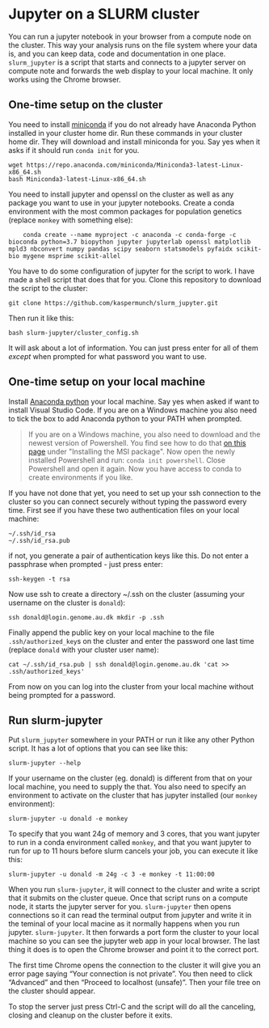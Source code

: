 # Jupyter on a SLURM cluster

You can run a jupyter notebook in your browser from a compute node on the cluster. This way your analysis runs on the file system where your data is, and you can keep data, code and documentation in one place. `slurm_jupyter` is a script that starts and connects to a jupyter server on compute note and forwards the web display to your local machine.  It only works using the Chrome browser.

## One-time setup on the cluster

You need to install [miniconda](https://docs.conda.io/en/latest/miniconda.html) if you do not already have Anaconda Python installed in your cluster home dir. Run these commands in your cluster home dir. They will download and install miniconda for you. Say yes when it asks if it should run `conda init` for you.

    wget https://repo.anaconda.com/miniconda/Miniconda3-latest-Linux-x86_64.sh
    bash Miniconda3-latest-Linux-x86_64.sh

You need to install jupyter and openssl on the cluster as well as any package you want to use in your jupyter notebooks. Create a conda environment with the most common packages for population genetics (replace `monkey` with something else): 

        conda create --name myproject -c anaconda -c conda-forge -c bioconda python=3.7 biopython jupyter jupyterlab openssl matplotlib mpld3 nbconvert numpy pandas scipy seaborn statsmodels pyfaidx scikit-bio mygene msprime scikit-allel
    
You have to do some configuration of jupyter for the script to work. I have made a shell script that does that for you. Clone this repository to download the script to the cluster:

    git clone https://github.com/kaspermunch/slurm_jupyter.git

Then run it like this:

    bash slurm-jupyter/cluster_config.sh

It will ask about a lot of information. You can just press enter for all of them *except* when prompted for what password you want to use.

## One-time setup on your local machine

Install [Anaconda python](https://www.anaconda.com/distribution/#download-section) your local machine. Say yes when asked if want to install Visual Studio Code. If you are on a Windows machine you also need to tick the box to add Anaconda python to your PATH when prompted. 

> If you are on a Windows machine, you also need to download and the newest version of Powershell. You find see how to do that [on this page](https://docs.microsoft.com/en-us/powershell/scripting/install/installing-powershell-core-on-windows?view=powershell-7#msi) under "Installing the MSI package". Now open the newly installed Powershell and run: `conda init powershell`. Close Powershell and open it again. Now you have access to conda to create environments if you like.

If you have not done that yet, you need to set up your ssh connection to the cluster so you can connect securely without typing the password every time. First see if you have these two authentication files on your local machine:

    ~/.ssh/id_rsa
    ~/.ssh/id_rsa.pub

if not, you generate a pair of authentication keys like this. Do not enter a passphrase when prompted - just press enter:

    ssh-keygen -t rsa

Now use ssh to create a directory ~/.ssh on the cluster (assuming your username on the cluster is `donald`):

    ssh donald@login.genome.au.dk mkdir -p .ssh

Finally append the public key on your local machine to the file `.ssh/authorized_key`s on the cluster and enter the password one last time (replace `donald` with your cluster user name):

    cat ~/.ssh/id_rsa.pub | ssh donald@login.genome.au.dk 'cat >> .ssh/authorized_keys'

From now on you can log into the cluster from your local machine without being prompted for a password.

## Run slurm-jupyter

Put `slurm_jupyter` somewhere in your PATH or run it like any other Python script. It has a lot of options that you can see like this:

    slurm-jupyter --help

If your username on the cluster (eg. donald) is different from that on your local machine, you need to supply the that. You also need to specify an environment to activate on the cluster that has jupyter installed (our `monkey` environment):

    slurm-jupyter -u donald -e monkey

To specify that you want 24g of memory and 3 cores, that you want jupyter to run in a conda environment called `monkey`, and that you want jupyter to run for up to 11 hours before slurm cancels your job, you can execute it like this:

    slurm-jupyter -u donald -m 24g -c 3 -e monkey -t 11:00:00

When you run `slurm-jupyter`, it will connect to the cluster and write a script that it submits on the cluster queue. Once that script runs on a compute node, it starts the jupyter server for you. `slurm-jupyter` then opens connections so it can read the terminal output from jupyter and write it in the teminal of your local macine as it normally happens when you run jupyter. `slurm-jupyter`. It then forwards a port form the cluster to your local machine so you can see the jupyter web app in your local browser. The last thing it does is to open the Chrome browser and point it to the correct port.

The first time Chrome opens the connection to the cluster it will give you an error page saying “Your connection is not private”. You then need to click “Advanced” and then “Proceed to localhost (unsafe)”.  Then your file tree on the cluster should appear.

To stop the server just press Ctrl-C and the script will do all the canceling, closing and cleanup on the cluster before it exits.
